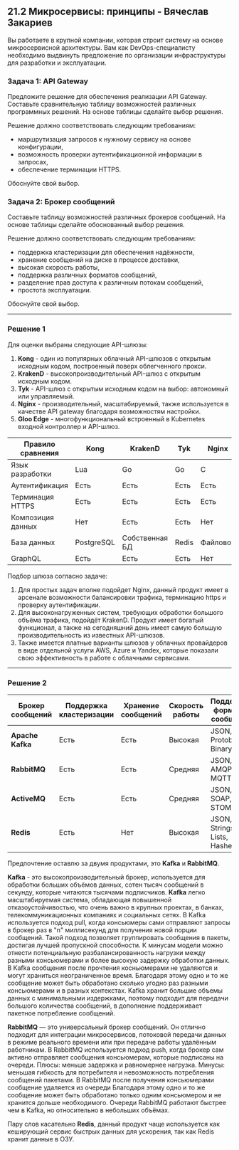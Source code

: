 ## 21.2 Микросервисы: принципы - Вячеслав Закариев

Вы работаете в крупной компании, которая строит систему на основе микросервисной архитектуры.
Вам как DevOps-специалисту необходимо выдвинуть предложение по организации инфраструктуры для разработки и эксплуатации.

### Задача 1: API Gateway 

Предложите решение для обеспечения реализации API Gateway. Составьте сравнительную таблицу возможностей различных программных решений. На основе таблицы сделайте выбор решения.

Решение должно соответствовать следующим требованиям:
- маршрутизация запросов к нужному сервису на основе конфигурации,
- возможность проверки аутентификационной информации в запросах,
- обеспечение терминации HTTPS.

Обоснуйте свой выбор.

### Задача 2: Брокер сообщений

Составьте таблицу возможностей различных брокеров сообщений. На основе таблицы сделайте обоснованный выбор решения.

Решение должно соответствовать следующим требованиям:
- поддержка кластеризации для обеспечения надёжности,
- хранение сообщений на диске в процессе доставки,
- высокая скорость работы,
- поддержка различных форматов сообщений,
- разделение прав доступа к различным потокам сообщений,
- простота эксплуатации.

Обоснуйте свой выбор.

---

### Решение 1

Для оценки выбраны следующие API-шлюзы:
1. **Kong** - один из популярных облачный API-шлюзов с открытым исходным кодом, построенный поверх облегченного прокси.
2. **KrakenD** - высокопроизводительный API-шлюз с открытым исходным кодом.
3. **Tyk** - API-шлюз с открытым исходным кодом на выбор: автономный или управляемый.
4. **Nginx** - производительный, масштабируемый, также используется в качестве API gateway благодаря возможностям настройки.
5. **Gloo Edge** - многофункциональный встроенный в Kubernetes входной контроллер и API-шлюз.


| Правило сравнения      |             Kong            |           KrakenD           |          Tyk            |        Nginx         |        Gloo Edge        |
|------------------------|-----------------------------|-----------------------------|-------------------------|----------------------|-------------------------|
| Язык разработки        | Lua                         | Go                          | Go                      | C                    | Go                      |
| Аутентификация         | Есть                        | Есть                        | Есть                    | Есть                 | Есть                    |
| Терминация HTTPS       | Есть                        | Есть                        | Есть                    | Есть                 | Есть                    |
| Композиция данных      | Нет                         | Есть                        | Есть                    | Нет                  | Нет                     |
| База данных            | PostgreSQL                  | Собственная БД              | Redis                   | Файловое             | Собственная БД          |
| GraphQL                | Есть                        | Есть                        | Есть                    | Нет                  | Есть                    |

Подбор шлюза согласно задаче:
1. Для простых задач вполне подойдет Nginx, данный продукт имеет в арсенале возможности балансировки трафика, терминацию https и проверку аутентификации.
2. Для высоконагруженных систем, требующих обработки большого объёма трафика, подойдёт KrakenD. Продукт имеет богатый функционал, а также на сегодняшний день имеет самую большую производительность из известных API-шлюзов.
3. Также имеется платные варианты шлюзов у облачных провайдеров в виде отдельной услуги AWS, Azure и Yandex, которые показали свою эффективность в работе с облачными сервисами.

---

### Решение 2

| Брокер сообщений | Поддержка кластеризации | Хранение сообщений | Скорость работы | Поддержка форматов сообщений | Разделение прав доступа | Простота эксплуатации |
|------------------|-------------------------|--------------------|-----------------|------------------------------|-------------------------|-----------------------|
| **Apache Kafka** | Есть                    | Есть               | Высокая         | JSON, Avro, Protobuf, Binary | Есть                    | Средняя               |
| **RabbitMQ**     | Есть                    | Есть               | Средняя         | JSON, XML, AMQP, MQTT        | Есть                    | Высокая               |
| **ActiveMQ**     | Есть                    | Есть               | Средняя         | JSON, XML, SOAP, STOMP       | Есть                    | Средняя               |
| **Redis**        | Есть                    | Нет                | Высокая         | JSON, Strings, Lists, Hashes | Нет                     | Высокая               |

Предпочтение оставлю за двумя продуктами, это **Kafka** и **RabbitMQ**. 

**Kafka** - это высокопроизводительный брокер, используется для обработки больших объёмов данных, сотен тысяч сообщений в секунду, которые читаются тысячами подписчиков. **Kafka** легко масштабируемая система, обладающая повышенной отказоустойчивостью, что очень важно в крупных проектах, в банках, телекоммуникационных компаниях и социальных сетях. В Kafka используется подход pull, когда консьюмеры сами отправляют запросы в брокер раз в "n" миллисекунд для получения новой порции сообщений. Такой подход позволяет группировать сообщения в пакеты, достигая лучшей пропускной способности. К минусам модели можно отнести потенциальную разбалансированность нагрузки между разными консьюмерами и более высокую задержку обработки данных. В Kafka сообщения после прочтения косньюмерами не удаляются и могут храниться неограниченное время. Благодаря этому одно и то же сообщение может быть обработано сколько угодно раз разными консьюмерами и в разных контекстах. Kafka хранит большие объемы данных с минимальными издержками, поэтому подходит для передачи большого количества сообщений, в дополнение поддерживает пакетное потребление сообщений.

**RabbitMQ** — это универсальный брокер сообщений. Он отлично подходит для интеграции микросервисов, потоковой передачи данных в режиме реального времени или при передаче работы удалённым работникам. В RabbitMQ используется подход push, когда брокер сам активно отправляет сообщения консьюмерам, которые подписаны на очереди. Плюсы: меньше задержка и равномернее нагрузка. Минусы: меньшая гибкость для потребителя и невозможность потребления сообщений пакетами. В RabbitMQ после получения консьюмерами сообщение удаляется из очереди Благодаря этому одно и то же сообщение может быть обработано только одним консьюмером и не хранится дольше необходимого. Очереди RabbitMQ работают быстрее чем в Kafka, но относительно в небольших объёмах.

Пару слов касательно **Redis**, данный продукт чаще используется как кеширующий сервис быстрых данных для ускорения, так как Redis хранит данные в ОЗУ.
